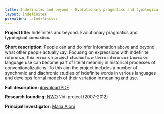 ```yaml
---
title: Indefinites and beyond - Evolutionary pragmatics and typological semantics
layout: indefinites
permalink: ./Indefinites
---
```

**Project title:** Indefinites and beyond. Evolutionary pragmatics and typological semantics.

**Short description:** People can and do infer information above and beyond what other people actually say. 
Focusing on expressions with indefinite reference, this research project studies how these
inferences based on language use can become part of literal meaning in historical processes
of conventionalizations. To this aim the project includes a number of synchronic and diachronic
studies of indefinite words in various languages and develops formal models of their variation
in meaning and use.

**Full description:** [download PDF](/resources/indefinites-research-proposal.pdf)

**Research founding:** [NWO](https://www.nwo.nl) Vidi project (2007-2012)  

**Principal Investigator:** [Maria Aloni](https://www.marialoni.org)
